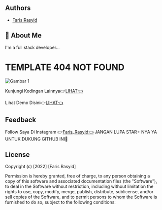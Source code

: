 
## Authors

- [Faris Rasyid](http://farisrasyid.my.id)


## 🚀 About Me
I'm a full stack developer...


# TEMPLATE 404 NOT FOUND
![Gambar 1](https://cdn.discordapp.com/attachments/1041961141594759178/1043808720288747530/image.png)

Kunjungi Kodingan Lainnya👉[LIHAT👈](https://github.com/rasyid1003?tab=repositories)

Lihat Demo Disini👉[LIHAT👈](http://demo-404.farisrasyid.my.id)

## Feedback

Follow Saya Di Instagram 👉[Faris_Rasyid👈](https://www.instagram.com/_farisrasyid_/)
JANGAN LUPA STAR⭐ NYA YA UNTUK DUKUNG GITHUB INI🤩


## License

Copyright (c) [2022] [Faris Rasyid]

Permission is hereby granted, free of charge, to any person obtaining a copy
of this software and associated documentation files (the "Software"), to deal
in the Software without restriction, including without limitation the rights
to use, copy, modify, merge, publish, distribute, sublicense, and/or sell
copies of the Software, and to permit persons to whom the Software is
furnished to do so, subject to the following conditions:

